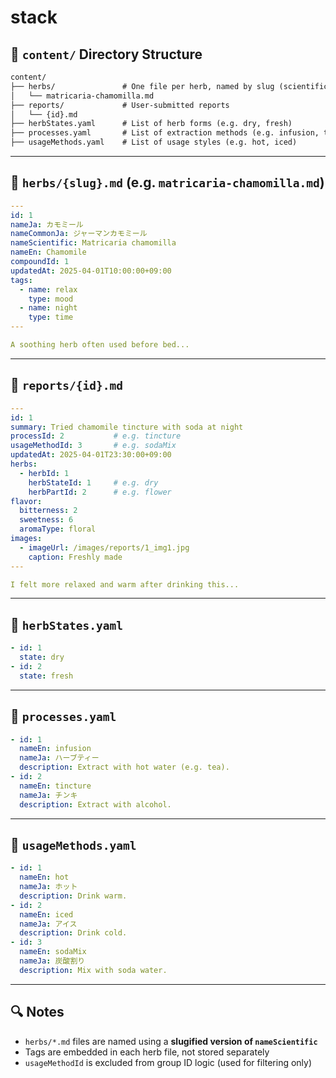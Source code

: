 # stack

## 📁 `content/` Directory Structure

```txt
content/
├── herbs/               # One file per herb, named by slug (scientific name)
│   └── matricaria-chamomilla.md
├── reports/             # User-submitted reports
│   └── {id}.md
├── herbStates.yaml      # List of herb forms (e.g. dry, fresh)
├── processes.yaml       # List of extraction methods (e.g. infusion, tincture)
├── usageMethods.yaml    # List of usage styles (e.g. hot, iced)
```

---

## 📄 `herbs/{slug}.md` (e.g. `matricaria-chamomilla.md`)

```yaml
---
id: 1
nameJa: カモミール
nameCommonJa: ジャーマンカモミール
nameScientific: Matricaria chamomilla
nameEn: Chamomile
compoundId: 1
updatedAt: 2025-04-01T10:00:00+09:00
tags:
  - name: relax
    type: mood
  - name: night
    type: time
---

A soothing herb often used before bed...
```

---

## 📄 `reports/{id}.md`

```yaml
---
id: 1
summary: Tried chamomile tincture with soda at night
processId: 2           # e.g. tincture
usageMethodId: 3       # e.g. sodaMix
updatedAt: 2025-04-01T23:30:00+09:00
herbs:
  - herbId: 1
    herbStateId: 1     # e.g. dry
    herbPartId: 2      # e.g. flower
flavor:
  bitterness: 2
  sweetness: 6
  aromaType: floral
images:
  - imageUrl: /images/reports/1_img1.jpg
    caption: Freshly made
---

I felt more relaxed and warm after drinking this...
```

---

## 📄 `herbStates.yaml`

```yaml
- id: 1
  state: dry
- id: 2
  state: fresh
```

---

## 📄 `processes.yaml`

```yaml
- id: 1
  nameEn: infusion
  nameJa: ハーブティー
  description: Extract with hot water (e.g. tea).
- id: 2
  nameEn: tincture
  nameJa: チンキ
  description: Extract with alcohol.
```

---

## 📄 `usageMethods.yaml`

```yaml
- id: 1
  nameEn: hot
  nameJa: ホット
  description: Drink warm.
- id: 2
  nameEn: iced
  nameJa: アイス
  description: Drink cold.
- id: 3
  nameEn: sodaMix
  nameJa: 炭酸割り
  description: Mix with soda water.
```

---

## 🔍 Notes

- `herbs/*.md` files are named using a **slugified version of `nameScientific`**
- Tags are embedded in each herb file, not stored separately
- `usageMethodId` is excluded from group ID logic (used for filtering only)

